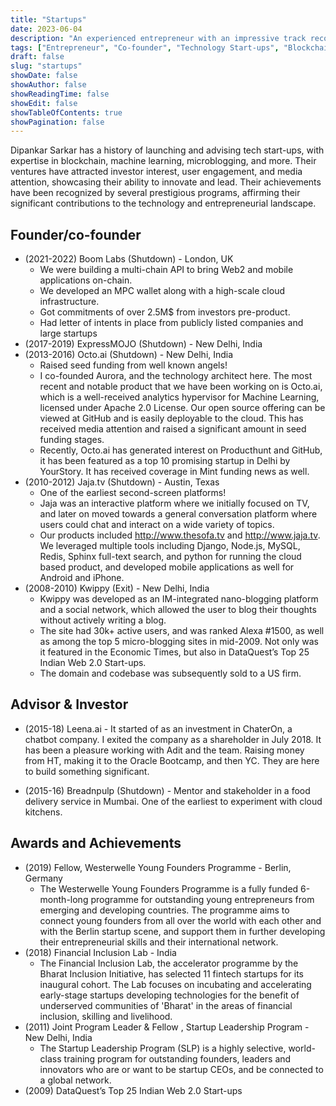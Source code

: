 ```yaml
---
title: "Startups"
date: 2023-06-04
description: "An experienced entrepreneur with an impressive track record in the technology sector, including the co-founding of five start-ups and serving as an advisor and investor to two companies. The entrepreneur has made significant contributions to various sectors including blockchain, machine learning, interactive platforms, microblogging, and food delivery. Their start-ups have gained substantial traction, from investor funding to media attention and user engagement. Their work has also been recognized by notable programs such as the Westerwelle Young Founders Programme and the Startup Leadership Program."
tags: ["Entrepreneur", "Co-founder", "Technology Start-ups", "Blockchain", "Machine Learning", "Microblogging", "Interactive Platforms", "Advisor", "Investor", "Awards", "Financial Inclusion", "Web2.0", "Mobile Applications", "Cloud Kitchens", "Start-up Ecosystem", "Business Strategy", "Funding", "Venture Capital", "Start-up Leadership", "Westerwelle Young Founders Programme", "Financial Inclusion Lab", "Startup Leadership Program", "Bharat Inclusion Initiative", "API Development", "Cloud Infrastructure"]
draft: false
slug: "startups"
showDate: false
showAuthor: false
showReadingTime: false
showEdit: false
showTableOfContents: true
showPagination: false
---
```


Dipankar Sarkar has a history of launching and advising tech start-ups, with expertise in blockchain, machine learning, microblogging, and more. Their ventures have attracted investor interest, user engagement, and media attention, showcasing their ability to innovate and lead. Their achievements have been recognized by several prestigious programs, affirming their significant contributions to the technology and entrepreneurial landscape.

## Founder/co-founder  

* (2021-2022) Boom Labs (Shutdown) - London, UK
  * We were building a multi-chain API to bring Web2 and mobile applications on-chain.
  * We developed an MPC wallet along with a high-scale cloud infrastructure.
  * Got commitments of over 2.5M$ from investors pre-product.
  * Had letter of intents in place from publicly listed companies and large startups
* (2017-2019) ExpressMOJO (Shutdown) - New Delhi, India
* (2013-2016) Octo.ai (Shutdown) - New Delhi, India
   * Raised seed funding from well known angels!
   * I co-founded Aurora, and the technology architect here. The most recent and notable product that we have been working on is Octo.ai, which is a well-received analytics hypervisor for Machine Learning, licensed under Apache 2.0 License. Our open source offering can be viewed at GitHub and is easily deployable to the cloud. This has received media attention and raised a significant amount in seed funding stages.
   * Recently, Octo.ai has generated interest on Producthunt and GitHub, it has been featured as a top 10 promising startup in Delhi by YourStory. It has received coverage in Mint funding news as well.
* (2010-2012) Jaja.tv (Shutdown) - Austin, Texas
   * One of the earliest second-screen platforms!
   * Jaja was an interactive platform where we initially focused on TV, and later on moved towards a general conversation platform where users could chat and interact on a wide variety of topics. 
   * Our products included http://www.thesofa.tv and http://www.jaja.tv. We leveraged multiple tools including Django, Node.js, MySQL, Redis, Sphinx full-text search, and python for running the cloud based product, and developed mobile applications as well for Android and iPhone.
* (2008-2010) Kwippy (Exit) - New Delhi, India
   * Kwippy was developed as an IM-integrated nano-blogging platform and a social network, which allowed the user to blog their thoughts without actively writing a blog. 
   * The site had 30k+ active users, and was ranked Alexa #1500, as well as among the top 5 micro-blogging sites in mid-2009. Not only was it featured in the Economic Times, but also in DataQuest’s Top 25 Indian Web 2.0 Start-ups.
   * The domain and codebase was subsequently sold to a US firm.

## Advisor & Investor

* (2015-18) Leena.ai - It started of as an investment in ChaterOn, a chatbot company. I exited the company as a shareholder in July 2018. It has been a pleasure working with Adit and the team. Raising money from HT, making it to the Oracle Bootcamp, and then YC. They are here to build something significant.

* (2015-16) Breadnpulp  (Shutdown) - Mentor and stakeholder in a food delivery service in Mumbai. One of the earliest to experiment with cloud kitchens.

## Awards and Achievements
* (2019) Fellow, Westerwelle Young Founders Programme - Berlin, Germany
  * The Westerwelle Young Founders Programme is a fully funded 6-month-long programme for outstanding young entrepreneurs from emerging and developing countries. The programme aims to connect young founders from all over the world with each other and with the Berlin startup scene, and support them in further developing their entrepreneurial skills and their international network.
* (2018) Financial Inclusion Lab - India
  * The Financial Inclusion Lab, the accelerator programme by the Bharat Inclusion Initiative, has selected 11 fintech startups for its inaugural cohort. The Lab focuses on incubating and accelerating early-stage startups developing technologies for the benefit of underserved communities of 'Bharat' in the areas of financial inclusion, skilling and livelihood.
* (2011) Joint Program Leader & Fellow , Startup Leadership Program - New Delhi, India
  * The Startup Leadership Program (SLP) is a highly selective, world-class training program for outstanding founders, leaders and innovators who are or want to be startup CEOs, and be connected to a global network.
* (2009) DataQuest’s Top 25 Indian Web 2.0 Start-ups